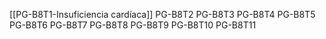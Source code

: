 
[[PG-B8T1-Insuficiencia cardíaca]]
PG-B8T2
PG-B8T3
PG-B8T4
PG-B8T5
PG-B8T6
PG-B8T7
PG-B8T8
PG-B8T9
PG-B8T10
PG-B8T11